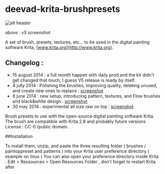 deevad-krita-brushpresets
=========================

![alt header](http://i.imgur.com/TMEDSr4.png)

_above : v5 screenshot_

A set of brush, presets, textures, etc... to be used in the digital painting software Krita, [www.krita.org](http://www.krita.org).

## Changelog :

* 15 august 2014 : a full month happen with daily prod and the kit didn't get changed that much, I guess V5 release is ready by itself. 
* 4 jully 2014 : Polishing the brushes, improving quality, deleting unused, and create new ones to replace : [screenshot](http://i.imgur.com/TMEDSr4.png)
* 8 june 2014 : new setup, introducing pattern, textures, and Flow brushes and black&white design : [screenshot](http://s3.amazonaws.com/patreon/1253a8f7193f212aa4cb89eec6c1d250.jpg)
* 30 may 2014 : experimental all size raw on top : [screenshot](http://i.imgur.com/GqF0Klk.png)

Brush presets to use with the open-source digital painting software Krita.
The brush are compatible with Krita 2.8 and probably future versions
License : CC-0 /public domain.

##Installation

To install them,  unzip, and paste the three resulting folder ( brushes / paintoppreset and patterns  ) into your Krita user preference directory ( example on linux )
You can also open your preference directory inside Krita : Edit > Ressources > Open Resources Folder , don't forget to restart Krita after

